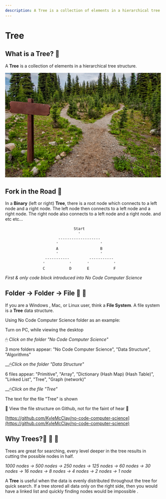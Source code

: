 ```yaml
---
description: A Tree is a collection of elements in a hierarchical tree structure
---
```


# Tree

## What is a Tree? 🌳 

A **Tree** is a collection of elements in a hierarchical tree structure.

![Left or Right?](../.gitbook/assets/pexels-james-wheeler-1578750.jpg)

## Fork in the Road 🐾 

In a **Binary** \(left or right\) **Tree**, there is a root node which connects to a left node and a right node. The left node then connects to a left node and a right node. The right node also connects to a left node and a right node. and etc etc...

```text
                               Start
                                 '
                        -------------------
                       '                   '
                       A                   B
                       '                   '
                  -----------         -----------
                 '           '       '           '
                 C           D       E           F
```

_First & only code block introduced into No Code Computer Science_

## Folder -&gt; Folder -&gt; File 📁 📂 

If you are a Windows , Mac, or Linux user, think a **File System**. A file system is a **Tree** data structure. 

Using No Code Computer Science folder as an example:

Turn on PC, while viewing the desktop 

🖱 _Click on the folder "No Code Computer Science"_

3 more folders appear: "No Code Computer Science", "Data Structure", "Algorithms"

\_\_🖱_Click on the folder "Data Structure"_

6 files appear: "Primitive", "Array", "Dictionary \(Hash Map\) \(Hash Table\)", "Linked List", "Tree", "Graph \(network\)"

\_\_🖱_Click on the file "Tree"_

The text for the file "Tree" is shown

😬 View the file structure on Github, not for the faint of hear 😬 

[https://github.com/KyleMcClay/no-code-computer-science](https://github.com/KyleMcClay/no-code-computer-science)

## Why Trees?🌳 🌴 🌲 

Trees are great for searching, every level deeper in the tree results in cutting the possible nodes in half.

_1000 nodes -&gt; 500 nodes -&gt; 250 nodes -&gt; 125 nodes -&gt;  60 nodes  -&gt; 30 nodes -&gt; 16 nodes -&gt; 8 nodes -&gt;  4 nodes -&gt; 2 nodes -&gt; 1 node_ 

A **Tree** is useful when the data is evenly distributed throughout the tree for quick search. If a tree stored all data only on the right side, then you would have a linked list and quickly finding nodes would be impossible . 

